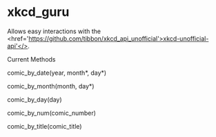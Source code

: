 xkcd_guru
=========

Allows easy interactions with the <href='https://github.com/tibbon/xkcd_api_unofficial'>xkcd-unofficial-api'</>.


Current Methods

comic_by_date(year, month*, day*)

comic_by_month(month, day*)

comic_by_day(day)

comic_by_num(comic_number)

comic_by_title(comic_title)
